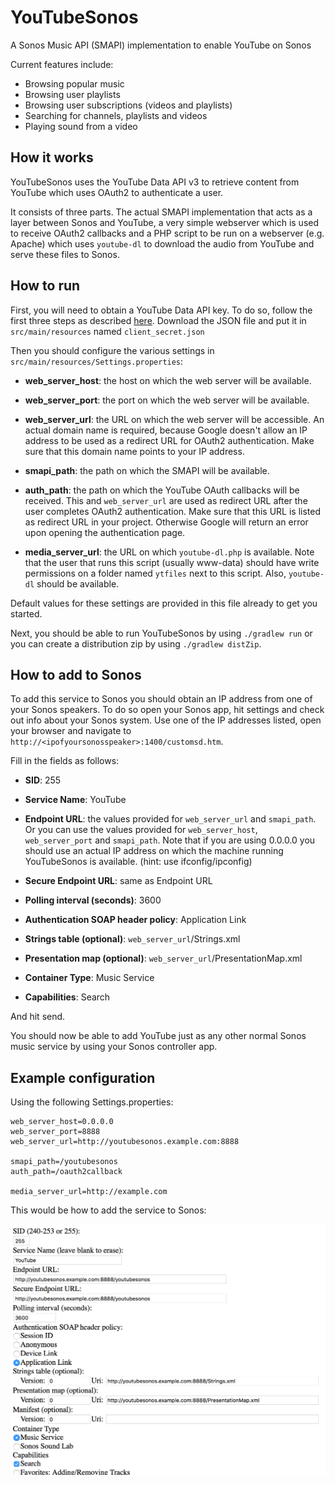 YouTubeSonos
============

A Sonos Music API (SMAPI) implementation to enable YouTube on Sonos

Current features include:

* Browsing popular music
* Browsing user playlists
* Browsing user subscriptions (videos and playlists)
* Searching for channels, playlists and videos
* Playing sound from a video

## How it works

YouTubeSonos uses the YouTube Data API v3 to retrieve content from YouTube which uses OAuth2 to authenticate a user.

It consists of three parts. The actual SMAPI implementation that acts as a layer between Sonos and YouTube, a very simple webserver which is used to receive OAuth2 callbacks and a PHP script to be run on a webserver (e.g. Apache) which uses `youtube-dl` to download the audio from YouTube and serve these files to Sonos.

## How to run
First, you will need to obtain a YouTube Data API key. To do so, follow the first three steps as described [here](https://developers.google.com/youtube/v3/getting-started). Download the JSON file and put it in `src/main/resources` named `client_secret.json`

Then you should configure the various settings in `src/main/resources/Settings.properties`:

* **web_server_host**: the host on which the web server will be available.

* **web_server_port**: the port on which the web server will be available.

* **web_server_url**: the URL on which the web server will be accessible. An actual domain name is required, because Google doesn't allow an IP address to be used as a redirect URL for OAuth2 authentication. Make sure that this domain name points to your IP address.

* **smapi_path**: the path on which the SMAPI will be available.

* **auth_path**: the path on which the YouTube OAuth callbacks will be received. This and `web_server_url` are used as redirect URL after the user completes OAuth2 authentication. Make sure that this URL is listed as redirect URL in your project. Otherwise Google will return an error upon opening the authentication page.

* **media_server_url**: the URL on which `youtube-dl.php` is available. Note that the user that runs this script (usually www-data) should have write permissions on a folder named `ytfiles` next to this script. Also, `youtube-dl` should be available.

Default values for these settings are provided in this file already to get you started.

Next, you should be able to run YouTubeSonos by using `./gradlew run` or you can create a distribution zip by using `./gradlew distZip`.

## How to add to Sonos
To add this service to Sonos you should obtain an IP address from one of your Sonos speakers. To do so open your Sonos app, hit settings and check out info about your Sonos system. Use one of the IP addresses listed, open your browser and navigate to `http://<ipofyoursonosspeaker>:1400/customsd.htm`.

Fill in the fields as follows:

* **SID**: 255

* **Service Name**: YouTube

* **Endpoint URL**: the values provided for `web_server_url` and `smapi_path`. Or you can use the values provided for `web_server_host`, `web_server_port` and `smapi_path`. Note that if you are using 0.0.0.0 you should use an actual IP address on which the machine running YouTubeSonos is available. (hint: use ifconfig/ipconfig)

* **Secure Endpoint URL**: same as Endpoint URL

* **Polling interval (seconds)**: 3600

* **Authentication SOAP header policy**: Application Link

* **Strings table (optional)**: `web_server_url`/Strings.xml

* **Presentation map (optional)**: `web_server_url`/PresentationMap.xml

* **Container Type**: Music Service

* **Capabilities**: Search

And hit send.

You should now be able to add YouTube just as any other normal Sonos music service by using your Sonos controller app.

## Example configuration

Using the following Settings.properties:

```
web_server_host=0.0.0.0
web_server_port=8888
web_server_url=http://youtubesonos.example.com:8888

smapi_path=/youtubesonos
auth_path=/oauth2callback

media_server_url=http://example.com
```

This would be how to add the service to Sonos:

![Adding YouTubeSonos to Sonos](addcustomsd.png)
